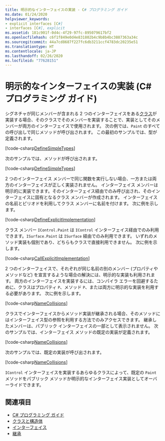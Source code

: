 ```yaml
---
title: 明示的なインターフェイスの実装 - C# プログラミング ガイド
ms.date: 01/24/2020
helpviewer_keywords:
- explicit interfaces [C#]
- interfaces [C#], explicit
ms.assetid: 181c901f-0d4c-4f29-97fc-895079617bf2
ms.openlocfilehash: c6f1f849e0d4e831802b4c9b8b4bc3887363a34c
ms.sourcegitcommit: 44a7cd8687f227fc6db3211ccf4783dc20235e51
ms.translationtype: HT
ms.contentlocale: ja-JP
ms.lasthandoff: 02/26/2020
ms.locfileid: "77628151"
---
```

# <a name="explicit-interface-implementation-c-programming-guide"></a>明示的なインターフェイスの実装 (C# プログラミング ガイド)

シグネチャが同じメンバーが含まれる 2 つのインターフェイスをある[クラス](../../language-reference/keywords/class.md)が実装する場合、そのクラスでそのメンバーを実装することで、実装としてそのメンバーが両方のインターフェイスで使用されます。 次の例では、`Paint` のすべての呼び出しで同じメソッドが呼び出されます。 この最初のサンプルでは、型が定義されます。

[!code-csharp[DefineSimpleTypes](~/samples/snippets/csharp/interfaces/ExplicitImplementation.cs#DefineTypes)]

次のサンプルでは、メソッドが呼び出されます。

[!code-csharp[DefineSimpleTypes](~/samples/snippets/csharp/interfaces/ExplicitImplementation.cs#CallMethods)]

2 つのインターフェイス メンバーで同じ関数を実行しない場合、一方または両方のインターフェイスが正しく実装されません。 インターフェイス メンバーは明示的に実装できます。そのインターフェイス経由でのみ呼び出され、そのインターフェイスに固有となるクラス メンバーが作成されます。 インターフェイスの名前とピリオドを利用してクラス メンバーに名前を付けます。 次に例を示します。

[!code-csharp[DefineExplicitImplementation](~/samples/snippets/csharp/interfaces/ExplicitImplementation.cs#ExplicitImplementation)]

クラス メンバー `IControl.Paint` は `IControl` インターフェイス経由でのみ利用できます。`ISurface.Paint` は `ISurface` 経由でのみ利用できます。 いずれのメソッド実装も個別であり、どちらもクラスで直接利用できません。 次に例を示します。

[!code-csharp[CallExplicitImplementation](~/samples/snippets/csharp/interfaces/ExplicitImplementation.cs#CallExplicitImplementation)]

2 つのインターフェイスで、それぞれが同じ名前の別のメンバー (プロパティやメソッドなど) を宣言するような場合の解決には、明示的な実装も利用されます。 両方のインターフェイスを実装するには、コンパイラ エラーを回避するために、クラスはプロパティ `P`、メソッド `P`、または両方に明示的な実装を利用する必要があります。 次に例を示します。

[!code-csharp[NameCollisions](~/samples/snippets/csharp/interfaces/ExplicitImplementation.cs#NameCollision)]

クラスでインターフェイスからメソッド実装が継承される場合、そのメソッドにはインターフェイス型の参照を利用する方法でのみアクセスできます。 継承したメンバーは、パブリック インターフェイスの一部として表示されません。 次のサンプルでは、インターフェイス メソッドの既定の実装が定義されます。

[!code-csharp[NameCollisions](~/samples/snippets/csharp/interfaces/ExplicitImplementation.cs#DefaultImplementation)]

次のサンプルでは、既定の実装が呼び出されます。

[!code-csharp[NameCollisions](~/samples/snippets/csharp/interfaces/ExplicitImplementation.cs#CallDefaultImplementation)]

`IControl` インターフェイスを実装するあらゆるクラスによって、既定の `Paint` メソッドをパブリック メソッドか明示的なインターフェイス実装としてオーバーライドできます。

## <a name="see-also"></a>関連項目

- [C# プログラミング ガイド](../index.md)
- [クラスと構造体](../classes-and-structs/index.md)
- [インターフェイス](./index.md)
- [継承](../classes-and-structs/inheritance.md)
